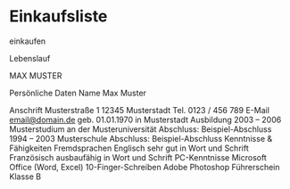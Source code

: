 # Einkaufsliste
einkaufen

Lebenslauf

MAX MUSTER

Persönliche Daten Name Max Muster

Anschrift Musterstraße 1 12345 Musterstadt
Tel. 0123 / 456 789
E-Mail email@domain.de
geb. 01.01.1970 in Musterstadt
Ausbildung
2003 – 2006
Musterstudium an der Musteruniversität Abschluss: Beispiel-Abschluss
1994 – 2003
Musterschule
Abschluss: Beispiel-Abschluss
Kenntnisse & Fähigkeiten
Fremdsprachen
Englisch sehr gut in Wort und Schrift Französisch ausbaufähig in Wort und Schrift
PC-Kenntnisse
Microsoft Office (Word, Excel) 10-Finger-Schreiben
Adobe Photoshop
Führerschein
Klasse B

